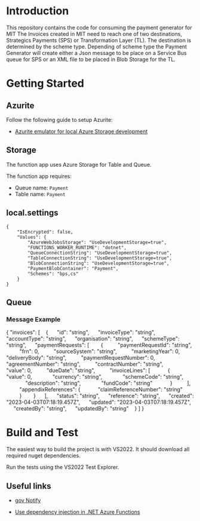 # Introduction 
This repository contains the code for consuming the payment generator for MIT
The Invoices created in MIT need to reach one of two destinations, Strategics Payments (SPS) or Transformation Layer (TL). The destination is determined by the scheme type. Depending of scheme type the Payment Generator will create either a Json message to be place on a Service Bus queue for SPS or an XML file to be placed in Blob Storage for the TL.
 
# Getting Started
## Azurite

Follow the following guide to setup Azurite:

- [Azurite emulator for local Azure Storage development](https://dev.azure.com/defragovuk/DEFRA-EST/_wiki/wikis/DEFRA-EST/7722/Azurite-emulator-for-local-Azure-Storage-development)

## Storage

The function app uses Azure Storage for Table and Queue.

The function app requires:

- Queue name: `Payment`
- Table name: `Payment`

## local.settings
```
{
    "IsEncrypted": false,
    "Values": {
        "AzureWebJobsStorage": "UseDevelopmentStorage=true",
        "FUNCTIONS_WORKER_RUNTIME": "dotnet",
        "QueueConnectionString": "UseDevelopmentStorage=true",
        "TableConnectionString": "UseDevelopmentStorage=true",
        "BlobConnectionString": "UseDevelopmentStorage=true",
        "PaymentBlobContainer": "Payment",
        "Schemes": "bps,cs"
    }
}
```
## Queue

### Message Example
{
"invoices": [
   {
     "id": "string",
     "invoiceType": "string",
     "accountType": "string",
     "organisation": "string",
     "schemeType": "string",
     "paymentRequests": [
       {
         "paymentRequestId": "string",
         "frn": 0,
         "sourceSystem": "string",
         "marketingYear": 0,
         "deliveryBody": "string",
         "paymentRequestNumber": 0,
         "agreementNumber": "string",
         "contractNumber": "string",
         "value": 0,
         "dueDate": "string",
         "invoiceLines": [
           {
             "value": 0,
             "currency": "string",
             "schemeCode": "string",
             "description": "string",
             "fundCode": "string"
           }
         ],
         "appendixReferences": {
           "claimReferenceNumber": "string"
         }
       }
     ],
     "status": "string",
     "reference": "string",
     "created": "2023-04-03T07:18:19.457Z",
     "updated": "2023-04-03T07:18:19.457Z",
     "createdBy": "string",
     "updatedBy": "string"
   }
]
}

# Build and Test

The easiest way to build the project is with VS2022. It should download all required nuget dependencies.

Run the tests using the VS2022 Test Explorer.

## Useful links

- [gov Notify](https://www.notifications.service.gov.uk/using-notify/api-documentation)

- [Use dependency injection in .NET Azure Functions](https://learn.microsoft.com/en-us/azure/azure-functions/functions-dotnet-dependency-injection)
